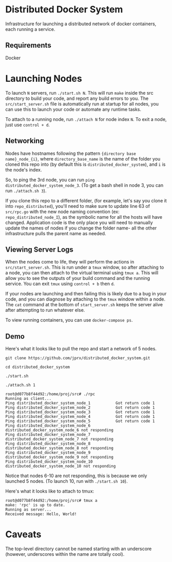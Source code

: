 # Distributed Docker System
Infrastructure for launching a distributed network of docker containers, each running a service.

## Requirements
Docker

# Launching Nodes
To launch `N` servers, run `./start.sh N`. This will run `make` inside the src directory to build your code, and report any build errors to you. The `src/start_server.sh` file is automatically run at startup for all nodes, you can use this to launch your code or automate any runtime tasks.

To attach to a running node, run `./attach N` for node index `N`. To exit a node, just use `control + d`.

## Networking
Nodes have hostnames following the pattern `{directory base name}_node_{i}`, where `directory_base_name` is the name of the folder you cloned this repo into (by default this is `distributed_docker_system`), and `i` is the node's index.

So, to ping the 3rd node, you can run `ping distributed_docker_system_node_3`. (To get a bash shell in node 3, you can run `./attach.sh 3`).

If you clone this repo to a different folder, (for example, let's say you clone it into `repo_distributed`), you'll need to make sure to update line 63 of `src/rpc.go` with the new node naming convention (ex: `repo_distributed_node_I`), as the symbolic name for all the hosts will have changed. Application code is the only place you will need to manually update the names of nodes if you change the folder name- all the other infrastructure pulls the parent name as needed.

## Viewing Server Logs
When the nodes come to life, they will perform the actions in `src/start_server.sh`. This is run under a `tmux` window, so after attaching to a node, you can then attach to the virtual terminal using `tmux a`. This will allow you to see the outputs of your build command and the running service. You can exit `tmux` using `control + b` then `d`. 

If your nodes are launching and then failing this is likely due to a bug in your code, and you can diagnose by attaching to the `tmux` window within a node. The `cat` command at the bottom of `start_server.sh` keeps the server alive after attempting to run whatever else. 

To view running containers, you can use `docker-compose ps`.

## Demo
Here's what it looks like to pull the repo and start a network of 5 nodes.

`git clone https://github.com/jprx/distributed_docker_system.git`

`cd distributed_docker_system`

`./start.sh`

`./attach.sh 1`

```
root@d077b8f44d92:/home/proj/src# ./rpc
Running as client...
Ping distributed_docker_system_node_1           Got return code 1
Ping distributed_docker_system_node_2           Got return code 1
Ping distributed_docker_system_node_3           Got return code 1
Ping distributed_docker_system_node_4           Got return code 1
Ping distributed_docker_system_node_5           Got return code 1
Ping distributed_docker_system_node_6           distributed_docker_system_node_6 not responding
Ping distributed_docker_system_node_7           distributed_docker_system_node_7 not responding
Ping distributed_docker_system_node_8           distributed_docker_system_node_8 not responding
Ping distributed_docker_system_node_9           distributed_docker_system_node_9 not responding
Ping distributed_docker_system_node_10          distributed_docker_system_node_10 not responding
```

Notice that nodes 6-10 are not responding, this is because we only launched 5 nodes. (To launch 10, run with `./start.sh 10`).

Here's what it looks like to attach to tmux:

```
root@d077b8f44d92:/home/proj/src# tmux a
make: 'rpc' is up to date.
Running as server...
Received message: Hello, World!
```

# Caveats
The top-level directory cannot be named starting with an underscore (however, underscores within the name are totally cool).
